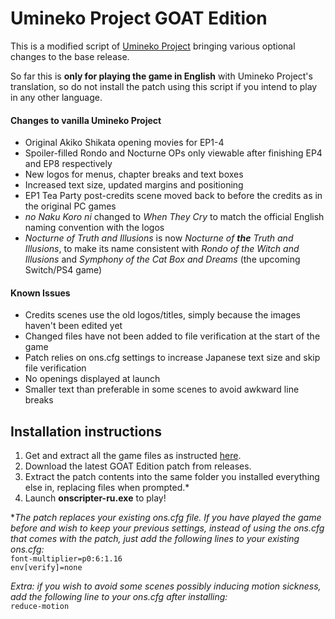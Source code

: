 Umineko Project GOAT Edition
=================

This is a modified script of [Umineko Project](https://umineko-project.org) bringing various optional changes to the base release.

So far this is **only for playing the game in English** with Umineko Project's translation, so do not install the patch using this script if you intend to play in any other language.

#### Changes to vanilla Umineko Project
- Original Akiko Shikata opening movies for EP1-4
- Spoiler-filled Rondo and Nocturne OPs only viewable after finishing EP4 and EP8 respectively
- New logos for menus, chapter breaks and text boxes
- Increased text size, updated margins and positioning
- EP1 Tea Party post-credits scene moved back to before the credits as in the original PC games
- _no Naku Koro ni_ changed to _When They Cry_ to match the official English naming convention with the logos
- _Nocturne of Truth and Illusions_ is now _Nocturne of **the** Truth and Illusions_, to make its name consistent with _Rondo of the Witch and Illusions_ and _Symphony of the Cat Box and Dreams_ (the upcoming Switch/PS4 game)

#### Known Issues
- Credits scenes use the old logos/titles, simply because the images haven't been edited yet
- Changed files have not been added to file verification at the start of the game
- Patch relies on ons.cfg settings to increase Japanese text size and skip file verification
- No openings displayed at launch
- Smaller text than preferable in some scenes to avoid awkward line breaks

## Installation instructions
1. Get and extract all the game files as instructed [here](https://umineko-project.org/en/downloads/).
2. Download the latest GOAT Edition patch from releases.
2. Extract the patch contents into the same folder you installed everything else in, replacing files when prompted.*
3. Launch **onscripter-ru.exe** to play!

*_The patch replaces your existing ons.cfg file. If you have played the game before and wish to keep your previous settings, instead of using the ons.cfg that comes with the patch, just add the following lines to your existing ons.cfg:_<br>
```font-multiplier=p0:6:1.16```<br>
```env[verify]=none```

_Extra: if you wish to avoid some scenes possibly inducing motion sickness, add the following line to your ons.cfg after installing:_<br>
```reduce-motion```
